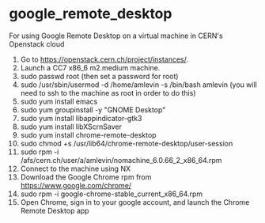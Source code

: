 # google_remote_desktop
For using Google Remote Desktop on a virtual machine in CERN's Openstack cloud

1) Go to https://openstack.cern.ch/project/instances/.
2) Launch a CC7 x86_6 m2.medium machine.
3) sudo passwd root (then set a password for root)
4) sudo /usr/sbin/usermod -d /home/amlevin -s /bin/bash amlevin (you will need to ssh to the machine as root in order to do this)
5) sudo yum install emacs
6) sudo yum groupinstall -y "GNOME Desktop"
7) sudo yum install libappindicator-gtk3
8) sudo yum install libXScrnSaver
9) sudo yum install chrome-remote-desktop
10) sudo chmod +s /usr/lib64/chrome-remote-desktop/user-session
11) sudo rpm -i /afs/cern.ch/user/a/amlevin/nomachine_6.0.66_2_x86_64.rpm
12) Connect to the machine using NX 
13) Download the Google Chrome rpm from https://www.google.com/chrome/ 
14) sudo rpm -i google-chrome-stable_current_x86_64.rpm
15) Open Chrome, sign in to your google account, and launch the Chrome Remote Desktop app
